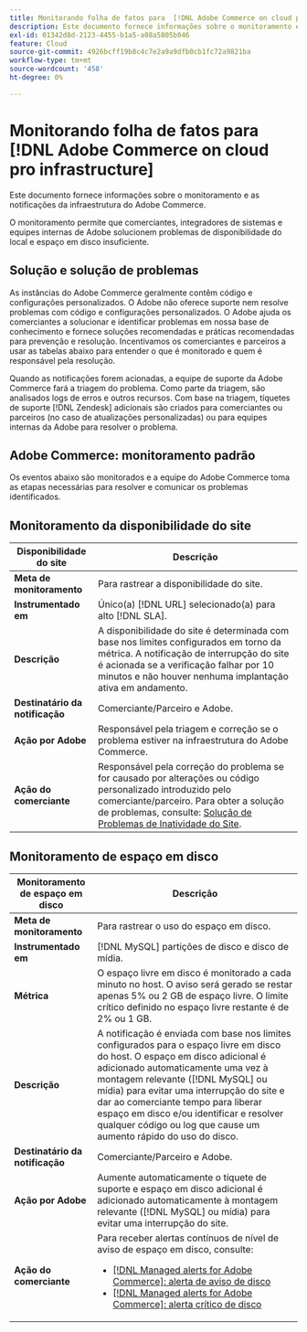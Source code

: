 ```yaml
---
title: Monitorando folha de fatos para  [!DNL Adobe Commerce on cloud pro infrastructure]
description: Este documento fornece informações sobre o monitoramento e as notificações da infraestrutura do Adobe Commerce.
exl-id: 01342d8d-2123-4455-b1a5-a08a5805b046
feature: Cloud
source-git-commit: 4926bcff19b8c4c7e2a9a9dfb0cb1fc72a9821ba
workflow-type: tm+mt
source-wordcount: '458'
ht-degree: 0%

---
```



# Monitorando folha de fatos para [!DNL Adobe Commerce on cloud pro infrastructure]

Este documento fornece informações sobre o monitoramento e as notificações da infraestrutura do Adobe Commerce.

O monitoramento permite que comerciantes, integradores de sistemas e equipes internas de Adobe solucionem problemas de disponibilidade do local e espaço em disco insuficiente.

## Solução e solução de problemas

As instâncias do Adobe Commerce geralmente contêm código e configurações personalizados. O Adobe não oferece suporte nem resolve problemas com código e configurações personalizados. O Adobe ajuda os comerciantes a solucionar e identificar problemas em nossa base de conhecimento e fornece soluções recomendadas e práticas recomendadas para prevenção e resolução. Incentivamos os comerciantes e parceiros a usar as tabelas abaixo para entender o que é monitorado e quem é responsável pela resolução.

Quando as notificações forem acionadas, a equipe de suporte da Adobe Commerce fará a triagem do problema. Como parte da triagem, são analisados logs de erros e outros recursos. Com base na triagem, tíquetes de suporte [!DNL Zendesk] adicionais são criados para comerciantes ou parceiros (no caso de atualizações personalizadas) ou para equipes internas da Adobe para resolver o problema.

## Adobe Commerce: monitoramento padrão

Os eventos abaixo são monitorados e a equipe do Adobe Commerce toma as etapas necessárias para resolver e comunicar os problemas identificados.

## Monitoramento da disponibilidade do site

| Disponibilidade do site | Descrição |
|------------|------------|
| **Meta de monitoramento** | Para rastrear a disponibilidade do site. |
| **Instrumentado em** | Único(a) [!DNL URL] selecionado(a) para alto [!DNL SLA]. |
| **Descrição** | A disponibilidade do site é determinada com base nos limites configurados em torno da métrica. A notificação de interrupção do site é acionada se a verificação falhar por 10 minutos e não houver nenhuma implantação ativa em andamento. |
| **Destinatário da notificação** | Comerciante/Parceiro e Adobe. |
| **Ação por Adobe** | Responsável pela triagem e correção se o problema estiver na infraestrutura do Adobe Commerce. |
| **Ação do comerciante** | Responsável pela correção do problema se for causado por alterações ou código personalizado introduzido pelo comerciante/parceiro. Para obter a solução de problemas, consulte: [Solução de Problemas de Inatividade do Site](https://experienceleague.adobe.com/docs/commerce-knowledge-base/kb/troubleshooting/site-down-or-unresponsive/magento-site-down-troubleshooter.html). |

## Monitoramento de espaço em disco

| Monitoramento de espaço em disco | Descrição |
|------------|------------|
| **Meta de monitoramento** | Para rastrear o uso do espaço em disco. |
| **Instrumentado em** | [!DNL MySQL] partições de disco e disco de mídia. |
| **Métrica** | O espaço livre em disco é monitorado a cada minuto no host. O aviso será gerado se restar apenas 5% ou 2 GB de espaço livre. O limite crítico definido no espaço livre restante é de 2% ou 1 GB. |
| **Descrição** | A notificação é enviada com base nos limites configurados para o espaço livre em disco do host. O espaço em disco adicional é adicionado automaticamente uma vez à montagem relevante ([!DNL MySQL] ou mídia) para evitar uma interrupção do site e dar ao comerciante tempo para liberar espaço em disco e/ou identificar e resolver qualquer código ou log que cause um aumento rápido do uso do disco. |
| **Destinatário da notificação** | Comerciante/Parceiro e Adobe. |
| **Ação por Adobe** | Aumente automaticamente o tíquete de suporte e espaço em disco adicional é adicionado automaticamente à montagem relevante ([!DNL MySQL] ou mídia) para evitar uma interrupção do site. |
| **Ação do comerciante** | Para receber alertas contínuos de nível de aviso de espaço em disco, consulte: <ul><li>[[!DNL Managed alerts for Adobe Commerce]: alerta de aviso de disco](https://experienceleague.adobe.com/docs/commerce-knowledge-base/kb/support-tools/managed-alerts/managed-alerts-for-magento-commerce-disk-warning-alert.html)</li><li>[[!DNL Managed alerts for Adobe Commerce]: alerta crítico de disco](https://experienceleague.adobe.com/docs/commerce-knowledge-base/kb/support-tools/managed-alerts/managed-alerts-for-magento-commerce-disk-critical-alert.html) </li></ul> |
